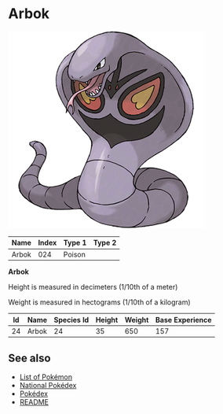 # Arbok


![Arbok](images/024.png)

| **Name** | **Index** | **Type 1** | **Type 2** |
|----|----|----|----|
| Arbok | 024 | Poison  |  |

**Arbok** 


Height is measured in decimeters (1/10th of a meter)

Weight is measured in hectograms (1/10th of a kilogram)

| **Id** | **Name** | **Species Id** | **Height** | **Weight** | **Base Experience** |
|--------|----------|----------------|------------|------------|---------------------|
| 24 | Arbok | 24 | 35 | 650 | 157 |


## See also

- [List of Pokémon](../pokemon.md)
- [National Pokédex](../national_pokedex.md)
- [Pokédex](../pokedex.md)
- [README](../README.md)
